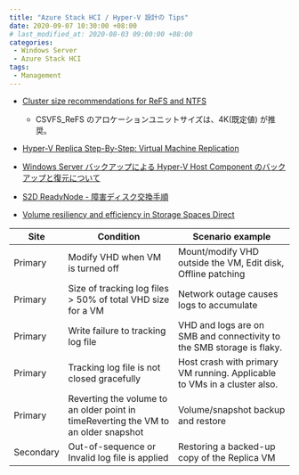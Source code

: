 ```yaml
---
title: "Azure Stack HCI / Hyper-V 設計の Tips"
date: 2020-09-07 10:30:00 +08:00
# last_modified_at: 2020-08-03 09:00:00 +08:00
categories: 
 - Windows Server
 - Azure Stack HCI
tags: 
 - Management
---
```


+ [Cluster size recommendations for ReFS and NTFS](https://techcommunity.microsoft.com/t5/storage-at-microsoft/cluster-size-recommendations-for-refs-and-ntfs/ba-p/425960)
    + CSVFS_ReFS のアロケーションユニットサイズは、4K(既定値) が推奨。

+ [Hyper-V Replica Step-By-Step: Virtual Machine Replication](https://social.technet.microsoft.com/wiki/contents/articles/36705.hyper-v-replica-step-by-step-virtual-machine-replication.aspx)

+ [Windows Server バックアップによる Hyper-V Host Component のバックアップと復元について](https://docs.microsoft.com/en-us/archive/blogs/askcorejp/windows-server-hyper-v-host-component)

+ [S2D ReadyNode - 障害ディスク交換手順](https://www.dell.com/support/article/ja-jp/sln320809/s2d-readynode-%E9%9A%9C%E5%AE%B3%E3%83%87%E3%82%A3%E3%82%B9%E3%82%AF%E4%BA%A4%E6%8F%9B%E6%89%8B%E9%A0%86?lang=ja)

+ [Volume resiliency and efficiency in Storage Spaces Direct](https://techcommunity.microsoft.com/t5/storage-at-microsoft/volume-resiliency-and-efficiency-in-storage-spaces-direct/ba-p/425831)


|Site|Condition|Scenario example|
|---|---|---|
|Primary|Modify VHD when VM is turned off|Mount/modify VHD outside the VM, Edit disk, Offline patching
Primary|Size of tracking log files > 50% of total VHD size for a VM|Network outage causes logs to accumulate|
|Primary|Write failure to tracking log file|VHD and logs are on SMB and connectivity to the SMB storage is flaky.|
|Primary|Tracking log file is not closed gracefully|Host crash with primary VM running. Applicable to VMs in a cluster also.|
|Primary|Reverting the volume to an older point in timeReverting the VM to an older snapshot|Volume/snapshot backup and restore|
|Secondary|Out-of-sequence or Invalid log file is applied|Restoring a backed-up copy of the Replica VM|
